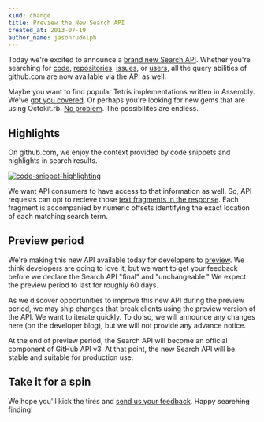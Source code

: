 ```yaml
---
kind: change
title: Preview the New Search API
created_at: 2013-07-19
author_name: jasonrudolph
---
```


Today we're excited to announce a [brand new Search API][docs]. Whether you're
searching for [code][code-docs], [repositories][repo-docs],
[issues][issue-docs], or [users][user-docs], all the query abilities of
github.com are now available via the API as well.

Maybe you want to find popular Tetris implementations written in Assembly. We've
[got you covered][tetris-repos]. Or perhaps you're looking for new gems that are
using Octokit.rb. [No problem][octokit-gemspecs]. The possibilites are endless.

## Highlights

On github.com, we enjoy the context provided by code snippets and highlights in
search results.

[![code-snippet-highlighting](https://f.cloud.github.com/assets/865/819651/959a4826-efb5-11e2-8af8-46c4a3857cdf.png)][example-web-search]

We want API consumers to have access to that information as well. So, API
requests can opt to recieve those
[text fragments in the response][text-matches]. Each fragment is accompanied by
numeric offsets identifying the exact location of each matching search term.

## Preview period

We're making this new API available today for developers to
[preview][preview-mode]. We think developers are going to love it, but we want
to get your feedback before we declare the Search API "final" and
"unchangeable." We expect the preview period to last for roughly 60 days.

As we discover opportunities to improve this new API during the preview period,
we may ship changes that break clients using the preview version of the API. We
want to iterate quickly. To do so, we will announce any changes here (on the
developer blog), but we will not provide any advance notice.

At the end of preview period, the Search API will become an official component
of GitHub API v3. At that point, the new Search API will be stable and suitable
for production use.

## Take it for a spin

We hope you'll kick the tires and [send us your feedback][contact]. Happy
<del>searching</del> finding!

[code-docs]: /v3/search/#search-code
[contact]: https://github.com/contact?form[subject]=New+Search+API
[docs]: /v3/search/
[example-web-search]: https://github.com/search?q=faraday+builder+repo%3Aoctokit%2Foctokit.rb&type=Code
[issue-docs]: /v3/search/#search-issues
[octokit-gemspecs]: /v3/search/#code-search-example
[preview-mode]: /v3/search/#preview-mode
[repo-docs]: /v3/search/#search-repositories
[tetris-repos]: /v3/search/#repository-search-example
[text-matches]: /v3/search#text-match-metadata
[user-docs]: /v3/search/#search-users

